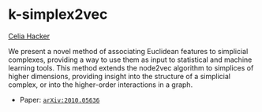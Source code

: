 # k-simplex2vec
[Celia Hacker]

[Celia Hacker]: https://people.epfl.ch/celia.hacker 

We present a novel method of associating Euclidean features to simplicial complexes, providing a way to use them as input to statistical and machine learning tools. This method extends the node2vec algorithm to simplices of higher dimensions, providing insight into the structure of a simplicial complex, or into the higher-order interactions in a graph.

* Paper: [`arXiv:2010.05636`][paper]
 
 [paper]: https://arxiv.org/abs/2010.05636

